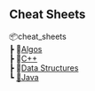 ## Cheat Sheets
<!-- <base href="https://theprogrammerdavid.github.io/CC/cheat_sheets" > -->

📦cheat_sheets <br/>
 ┣ 📂[Algos](cheat_sheets/Algos/index) <br/>
 ┣ 📂[C++](cheat_sheets/C++/index) <br/>
 ┣ 📂[Data Structures](cheat_sheets/Data%20Structures/index) <br/>
 ┗ [📂Java](cheat_sheets/Java/index) <br/>